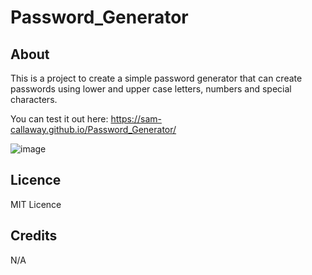 # Password_Generator

## About

This is a project to create a simple password generator that can create passwords using lower and upper case letters, numbers and special characters.

You can test it out here: https://sam-callaway.github.io/Password_Generator/

![image](https://user-images.githubusercontent.com/118125767/211420924-a5a4c5cf-6490-4bb2-95f4-2a190842366e.png)


## Licence 

MIT Licence

## Credits

N/A
